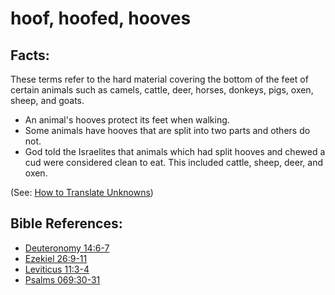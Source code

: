# hoof, hoofed, hooves #

## Facts: ##

These terms refer to the hard material covering the bottom of the feet of certain animals such as camels, cattle, deer, horses, donkeys, pigs, oxen, sheep, and goats.

* An animal's hooves protect its feet when walking.
* Some animals have hooves that are split into two parts and others do not.
* God told the Israelites that animals which had split hooves and chewed a cud were considered clean to eat. This included cattle, sheep, deer, and oxen.
  

(See: [How to Translate Unknowns](en/ta-vol1/translate/man/translate-unknown))



## Bible References: ##

* [Deuteronomy 14:6-7](en/tn/deu/help/14/06)
* [Ezekiel 26:9-11](en/tn/ezk/help/26/09)
* [Leviticus 11:3-4](en/tn/lev/help/11/03)
* [Psalms 069:30-31](en/tn/psa/help/69/30)